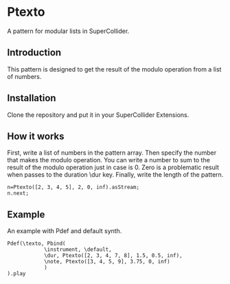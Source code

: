 # Ptexto
A pattern for modular lists in SuperCollider.

## Introduction
This pattern is designed to get the result of the modulo operation from a list of numbers.

## Installation
Clone the repository and put it in your SuperCollider Extensions.

## How it works
First, write a list of numbers in the pattern array. Then specify the number that makes the modulo operation. You can write a number to sum to the result of the modulo operation just in case is 0. Zero is a problematic result when passes to the duration \dur key. Finally, write the length of the pattern.
```
n=Ptexto([2, 3, 4, 5], 2, 0, inf).asStream;
n.next;
```
## Example
An example with Pdef and default synth.
```
Pdef(\texto, Pbind(
            \instrument, \default,
            \dur, Ptexto([2, 3, 4, 7, 8], 1.5, 0.5, inf),
            \note, Ptexto([3, 4, 5, 9], 3.75, 0, inf)
            )
).play
```

